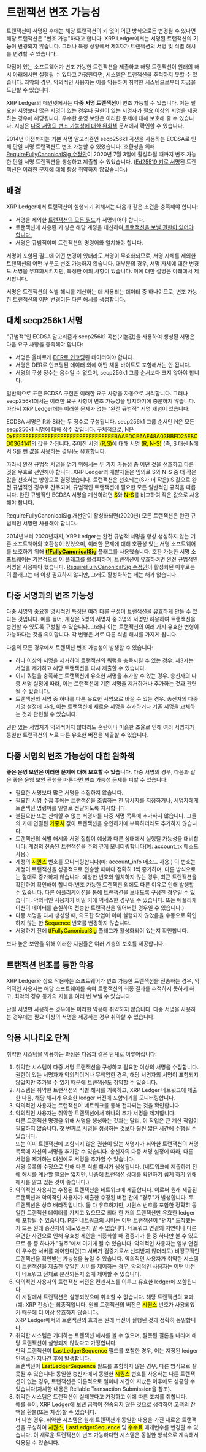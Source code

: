 # 트랜잭션 변조 가능성

트랜잭션이 서명된 후에는 해당 트랜잭션의 키 없이 어떤 방식으로든 변경될 수 있다면 해당 트랜잭션은 "변조 가능"하다고 합니다. XRP Ledger에서는 서명된 트랜잭션의 **기능**이 변경되지 않습니다. 그러나 특정 상황에서 제3자가 트랜잭션의 서명 및 식별 해시를 변경할 _수_ 있습니다.

약점이 있는 소프트웨어가 변조 가능한 트랜잭션을 제출하고 해당 트랜잭션이 원래의 해시 아래에서만 실행될 수 있다고 가정한다면, 시스템은 트랜잭션을 추적하지 못할 수 있습니다. 최악의 경우, 악의적인 사용자는 이를 악용하여 취약한 시스템으로부터 자금을 도난할 수 있습니다.

XRP Ledger의 메인넷에서는 **다중 서명 트랜잭션**이 변조 가능할 수 있습니다. 이는 필요한 서명보다 많은 서명이 있는 경우나 권한이 있는 서명자가 필요 이상의 서명을 제공하는 경우에 해당됩니다. 우수한 운영 보안은 이러한 문제에 대해 보호해 줄 수 있습니다. 지침은 [다중 서명의 변조 가능성에 대한 완화책](undefined-5.md#undefined-2) 문서에서 확인할 수 있습니다.

2014년 이전까지는 기본 서명 알고리즘인 secp256k1 곡선을 사용하는 ECDSA로 인해 단일 서명 트랜잭션도 변조 가능할 수 있었습니다. 호환성을 위해 [RequireFullyCanonicalSig 수정안](../xrp-ledger/amendments/undefined.md)이 2020년 7월 3일에 활성화될 때까지 변조 가능한 단일 서명 트랜잭션을 생성하고 제출할 수 있었습니다. ([Ed25519 키로 서명](../undefined-4/undefined/undefined.md)된 트랜잭션은 이러한 문제에 대해 항상 취약하지 않았습니다.)

## 배경&#x20;

XRP Ledger에서 트랜잭션이 실행되기 위해서는 다음과 같은 조건을 충족해야 합니다:

* 서명을 제외한 [트랜잭션의 모든 필드](../../references/xrp-ledger/undefined-1/undefined.md)가 서명되어야 합니다.&#x20;
* 트랜잭션에 사용된 키 쌍은 해당 계정을 대신하여[ 트랜잭션을 보낼 권한이 있어야 합니다.](../transactions/)&#x20;
* 서명은 규범적이며 트랜잭션의 명령어와 일치해야 합니다.&#x20;

서명이 포함된 필드에 어떤 변경이 있더라도 서명이 무효화되므로, 서명 자체를 제외한 트랜잭션의 어떤 부분도 변조 가능하지 않습니다. 대부분의 경우, 서명 자체에 대한 변경도 서명을 무효화시키지만, 특정한 예외 사항이 있습니다. 이에 대한 설명은 아래에서 제시합니다.

서명은 트랜잭션의 식별 해시를 계산하는 데 사용되는 데이터 중 하나이므로, 변조 가능한 트랜잭션의 어떤 변경이든 다른 해시를 생성합니다.

## 대체 secp256k1 서명&#x20;

"규범적"인 ECDSA 알고리즘과 secp256k1 곡선(기본값)을 사용하여 생성된 서명은 다음 요구 사항을 충족해야 합니다:

* 서명은 올바르게 [DER로 인코딩](https://en.wikipedia.org/wiki/X.690#DER\_encoding)된 데이터여야 합니다.&#x20;
* 서명은 DER로 인코딩된 데이터 외에 어떤 채움 바이트도 포함해서는 안 됩니다.&#x20;
* 서명의 구성 정수는 음수일 수 없으며, secp256k1 그룹 순서보다 크지 않아야 합니다.&#x20;

일반적으로 표준 ECDSA 구현은 이러한 요구 사항을 자동으로 처리합니다. 그러나 secp256k1에서는 이러한 요구 사항이 변조 가능성을 방지하기에 충분하지 않습니다. 따라서 XRP Ledger에는 이러한 문제가 없는 "완전 규범적" 서명 개념이 있습니다.

ECDSA 서명은 R과 S라는 두 정수로 구성됩니다. secp256k1 그룹 순서인 N은 모든 secp256k1 서명에 대해 상수 값입니다. 구체적으로, N은 <mark style="background-color:yellow;">0xFFFFFFFFFFFFFFFFFFFFFFFFFFFFFFFEBAAEDCE6AF48A03BBFD25E8CD0364141</mark>의 값을 가집니다. 주어진 서명 <mark style="background-color:yellow;">(R,S)</mark>에 대해 서명 <mark style="background-color:yellow;">(R, N-S)</mark> (즉, S 대신 N에서 S를 뺀 값을 사용하는 경우)도 유효합니다.

따라서 완전 규범적 서명을 얻기 위해서는 두 가지 가능성 중 어떤 것을 선호하고 다른 것을 무효로 선언해야 합니다. XRP Ledger의 개발자들은 임의로 S와 N-S 중 더 작은 값을 선호하는 방향으로 결정했습니다. 트랜잭션은 선호되는(S가 더 작은) S 값으로 완전 규범적인 경우로 간주되며, 규범적인 트랜잭션에 필요한 모든 일반적인 규칙을 따릅니다. 완전 규범적인 ECDSA 서명을 계산하려면 <mark style="background-color:yellow;">S</mark>와 <mark style="background-color:yellow;">N-S</mark>를 비교하여 작은 값으로 사용해야 합니다.

RequireFullyCanonicalSig 개선안이 활성화되면(2020년) 모든 트랜잭션은 완전 규범적인 서명만 사용해야 합니다.

2014년부터 2020년까지, XRP Ledger는 완전 규범적 서명을 항상 생성하지 않는 기존 소프트웨어와 호환성이 있었으며, 이러한 문제에 대해 호환성 있는 서명 소프트웨어를 보호하기 위해 [<mark style="background-color:yellow;">**tfFullyCanonicalSig**</mark>](../../references/xrp-ledger/undefined-1/undefined.md) 플래그를 사용했습니다. 호환 가능한 서명 소프트웨어는 기본적으로 이 플래그를 활성화하며, 트랜잭션이 유효하려면 완전 규범적인 서명을 사용해야 했습니다. [RequireFullyCanonicalSig 수정안](../xrp-ledger/amendments/)이 활성화된 이후로는 이 플래그는 더 이상 필요하지 않지만, 그래도 활성화하는 데는 해가 없습니다.

## 다중 서명과의 변조 가능성&#x20;

다중 서명의 중요한 명시적인 특징은 여러 다른 구성이 트랜잭션을 유효하게 만들 수 있다는 것입니다. 예를 들어, 계정은 5명의 서명자 중 3명의 서명만 허용하여 트랜잭션을 승인할 수 있도록 구성될 수 있습니다. 그러나 이는 트랜잭션의 여러 가지 유효한 변형이 가능하다는 것을 의미합니다. 각 변형은 서로 다른 식별 해시를 가지게 됩니다.

다음의 모든 경우에서 트랜잭션 변조 가능성이 발생할 수 있습니다:

* 하나 이상의 서명을 제거하여 트랜잭션의 쿼럼을 충족시킬 수 있는 경우. 제3자는 서명을 제거하고 해당 트랜잭션을 다시 제출할 수 있습니다.&#x20;
* 이미 쿼럼을 충족하는 트랜잭션에 유효한 서명을 추가할 수 있는 경우. 송신자의 다중 서명 설정에 따라, 이는 트랜잭션에 기존 서명을 제거하거나 추가하는 것과 관련될 수 있습니다.&#x20;
* 트랜잭션의 서명 중 하나를 다른 유효한 서명으로 바꿀 수 있는 경우. 송신자의 다중 서명 설정에 따라, 이는 트랜잭션에 새로운 서명을 추가하거나 기존 서명을 교체하는 것과 관련될 수 있습니다.&#x20;

권한 있는 서명자가 악의적이지 않더라도 혼란이나 미흡한 조율로 인해 여러 서명자가 동일한 트랜잭션의 서로 다른 유효한 버전을 제출할 수 있습니다.

## 다중 서명의 변조 가능성에 대한 완화책&#x20;

**좋은 운영 보안은 이러한 문제에 대해 보호할 수 있습니다.** 다중 서명의 경우, 다음과 같은 좋은 운영 보안 관행을 따른다면 변조 가능성 문제를 피할 수 있습니다:

* 필요한 서명보다 많은 서명을 수집하지 않습니다.&#x20;
* 필요한 서명 수집 후에는 트랜잭션을 조립하는 한 당사자를 지정하거나, 서명자에게 트랜잭션 명령어를 일렬로 전달하도록 지시합니다.&#x20;
* 불필요한 또는 신뢰할 수 없는 서명자를 다중 서명 목록에 추가하지 않습니다. 그들의 키에 연결된 <mark style="background-color:yellow;">가중치</mark> 값이 트랜잭션을 승인하기에 부족하더라도 추가하지 않습니다.&#x20;
* 트랜잭션의 식별 해시와 서명 집합이 예상과 다른 상태에서 실행될 가능성을 대비합니다. 계정의 전송된 트랜잭션을 주의 깊게 모니터링합니다(예: account\_tx 메소드 사용.)
* 계정의 <mark style="background-color:yellow;">시퀀스</mark> 번호를 모니터링합니다(예: account\_info 메소드 사용.) 이 번호는 계정이 트랜잭션을 성공적으로 전송할 때마다 정확히 1씩 증가하며, 다른 방식으로는 절대로 증가하지 않습니다. 예상한 번호와 일치하지 않는 경우, 최근 트랜잭션을 확인하여 확인해야 합니다(변조 가능한 트랜잭션 외에도 다른 이유로 인해 발생할 수 있습니다. 다른 애플리케이션을 통해 트랜잭션을 보내도록 구성한 경우일 수 있습니다. 악의적인 사용자가 비밀 키에 액세스한 경우일 수 있습니다. 또는 애플리케이션이 데이터를 손실하여 전송한 트랜잭션을 잊어버린 경우일 수 있습니다.)
* 다중 서명을 다시 생성할 때, 의도한 작업이 이미 실행되지 않았음을 수동으로 확인하지 않는 한 <mark style="background-color:yellow;">Sequence</mark> 번호를 변경하지 않습니다.&#x20;
* 서명하기 전에 <mark style="background-color:yellow;">tfFullyCanonicalSig</mark> 플래그가 활성화되어 있는지 확인합니다.&#x20;

보다 높은 보안을 위해 이러한 지침들은 여러 계층의 보호를 제공합니다.

## 트랜잭션 변조를 통한 악용

XRP Ledger와 상호 작용하는 소프트웨어가 변조 가능한 트랜잭션을 전송하는 경우, 악의적인 사용자는 해당 소프트웨어를 속여 트랜잭션의 최종 결과를 추적하지 못하게 하고, 최악의 경우 등가의 지불을 여러 번 보낼 수 있습니다.

단일 서명만 사용하는 경우에는 이러한 악용에 취약하지 않습니다. 다중 서명을 사용하는 경우에는 필요 이상의 서명을 제공하는 경우 취약할 수 있습니다.

## 악용 시나리오 단계&#x20;

취약한 시스템을 악용하는 과정은 다음과 같은 단계로 이루어집니다:

1. 취약한 시스템이 다중 서명 트랜잭션을 구성하고 필요한 이상의 서명을 수집합니다. 권한이 있는 서명자가 악의적이거나 무책임한 경우, 해당 서명자의 서명이 포함되지 않았지만 추가될 수 있기 때문에 트랜잭션도 취약할 수 있습니다.
2. 시스템은 취약한 트랜잭션의 식별 해시를 기록하고, XRP Ledger 네트워크에 제출한 다음, 해당 해시가 유효한 ledger 버전에 포함되기를 모니터링합니다.
3. 악의적인 사용자는 트랜잭션이 네트워크를 통해 전파되는 것을 확인합니다.
4. 악의적인 사용자는 취약한 트랜잭션에서 하나의 추가 서명을 제거합니다.\
   다른 트랜잭션 명령을 위해 서명을 생성하는 것과는 달리, 이 작업은 큰 계산 작업이 필요하지 않습니다. 첫 번째로 서명을 생성하는 것보다 훨씬 짧은 시간에 수행될 수 있습니다.\
   또는 이미 트랜잭션에 포함되지 않은 권한이 있는 서명자가 취약한 트랜잭션의 서명 목록에 자신의 서명을 추가할 수 있습니다. 송신자의 다중 서명 설정에 따라, 다른 서명을 제거하는 대신에도 서명을 추가할 수 있습니다.\
   서명 목록의 수정으로 인해 다른 식별 해시가 생성됩니다. (네트워크에 제출하기 전에 해시를 계산할 필요는 없지만, 나중에 트랜잭션 상태를 확인하기 쉽게 하기 위해 해시를 알고 있는 것이 좋습니다.)
5. 악의적인 사용자는 수정된 트랜잭션을 네트워크에 제출합니다. 이로써 원래 제출된 트랜잭션과 악의적인 사용자가 제출한 수정된 버전 간에 "경주"가 발생합니다. 두 트랜잭션은 상호 배타적입니다. 둘 다 유효하지만, 시퀀스 번호를 포함한 정확히 동일한 트랜잭션 데이터를 가지고 있으므로 최대 한 개의 트랜잭션만 유효한 ledger에 포함될 수 있습니다. P2P 네트워크의 서버는 어떤 트랜잭션이 "먼저" 도착했는지 또는 원래 송신자의 의도였는지 알 수 없습니다. 네트워크 연결의 지연이나 다른 우연한 사건으로 인해 유효성 제안을 최종화할 때 검증기가 둘 중 하나만 볼 수 있으므로 둘 중 하나가 "경주"에서 이기게 될 수 있습니다. 악의적인 사용자는 일부 연결이 우수한 서버를 제어한다면(그 서버가 검증기로서 신뢰받지 않더라도) 비정규적인 트랜잭션을 확인받는 가능성을 높일 수 있습니다. 악의적인 사용자가 취약한 시스템이 트랜잭션을 제출한 유일한 서버를 제어하는 경우, 악의적인 사용자는 어떤 버전이 네트워크 전체로 분산되는지 쉽게 제어할 수 있습니다.
6. 악의적인 사용자의 트랜잭션 버전은 컨센서스를 이루고 유효한 ledger에 포함됩니다.\
   이 시점에서 트랜잭션은 실행되었으며 취소할 수 없습니다. 해당 트랜잭션의 효과(예: XRP 전송)는 최종적입니다. 원래 트랜잭션의 버전은 <mark style="background-color:yellow;">시퀀스</mark> 번호가 사용되었기 때문에 더 이상 유효하지 않습니다.\
   XRP Ledger에서의 트랜잭션의 효과는 원래 버전이 실행된 것과 정확히 동일합니다.
7. 취약한 시스템은 기대하는 트랜잭션 해시를 볼 수 없으며, 잘못된 결론을 내리며 해당 트랜잭션이 실행되지 않았다고 가정합니다.\
   만약 트랜잭션이 <mark style="background-color:yellow;">LastLedgerSequence</mark> 필드를 포함한 경우, 이는 지정된 ledger 인덱스가 지나간 후에 발생합니다.\
   트랜잭션이 <mark style="background-color:yellow;">LastLedgerSequence</mark> 필드를 포함하지 않은 경우, 다른 방식으로 잘못될 수 있습니다: 동일한 송신자에서 동일한 <mark style="background-color:yellow;">시퀀스</mark> 번호를 사용하는 다른 트랜잭션이 없는 경우, 트랜잭션은 이론적으로 얼마나 시간이 지났든 이후에도 성공할 수 있습니다(자세한 내용은 Reliable Transaction Submission을 참조).
8. 취약한 시스템은 트랜잭션이 실패했다고 가정하고 이에 따른 조치를 취합니다.\
   예를 들어, XRP Ledger에 보낸 금액이 전송되지 않은 것으로 생각하여 고객의 잔액을 환불(또는 차감)할 수 있습니다.\
   더 나쁜 경우, 취약한 시스템은 원래 트랜잭션과 동일한 내용을 가진 새로운 트랜잭션을 구성하여 <mark style="background-color:yellow;">시퀀스</mark>, <mark style="background-color:yellow;">LastLedgerSequence</mark> 및 <mark style="background-color:yellow;">수수료</mark> 매개변수를 변경할 수 있습니다. 이 새로운 트랜잭션이 변조 가능하다면 시스템은 동일한 방식으로 계속해서 악용될 수 있습니다.
